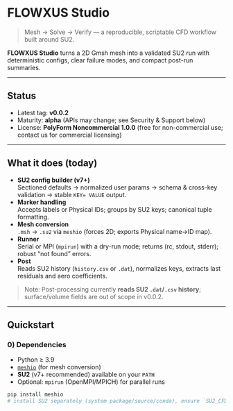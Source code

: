 # FLOWXUS Studio

> Mesh → Solve → Verify — a reproducible, scriptable CFD workflow built around SU2.

**FLOWXUS Studio** turns a 2D Gmsh mesh into a validated SU2 run with deterministic configs, clear failure modes, and compact post-run summaries.

---

## Status

- Latest tag: **v0.0.2**
- Maturity: **alpha** (APIs may change; see Security & Support below)
- License: **PolyForm Noncommercial 1.0.0** (free for non-commercial use; contact us for commercial licensing)

---

## What it does (today)

- **SU2 config builder (v7+)**  
  Sectioned defaults → normalized user params → schema & cross-key validation → stable `KEY= VALUE` output.
- **Marker handling**  
  Accepts labels or Physical IDs; groups by SU2 keys; canonical tuple formatting.
- **Mesh conversion**  
  `.msh` → `.su2` via `meshio` (forces 2D; exports Physical name→ID map).
- **Runner**  
  Serial or MPI (`mpirun`) with a dry-run mode; returns (rc, stdout, stderr); robust “not found” errors.
- **Post**  
  Reads SU2 history (`history.csv` or `.dat`), normalizes keys, extracts last residuals and aero coefficients.

> Note: Post-processing currently **reads SU2 `.dat`/`.csv` history**; surface/volume fields are out of scope in v0.0.2.


---

## Quickstart

### 0) Dependencies

- Python ≥ 3.9
- [`meshio`](https://pypi.org/project/meshio/) (for mesh conversion)
- **SU2** (v7+ recommended) available on your `PATH`
- Optional: `mpirun` (OpenMPI/MPICH) for parallel runs

```bash
pip install meshio
# install SU2 separately (system package/source/conda), ensure `SU2_CFD` resolves

